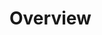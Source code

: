 <!-- TITLE: NEX -->
<!-- SUBTITLE: Overview & documentation on Nintendo's semi-proprietary networking library. -->

# Overview